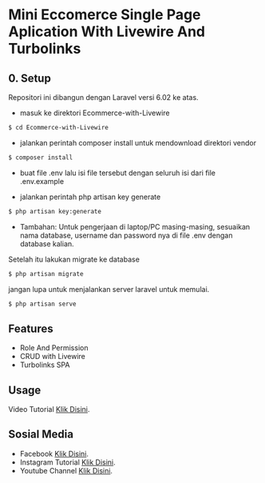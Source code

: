 # Mini Eccomerce Single Page Aplication With Livewire And Turbolinks

## 0. Setup
Repositori ini dibangun dengan Laravel versi 6.02 ke atas. 

* masuk ke direktori Ecommerce-with-Livewire
```bash
$ cd Ecommerce-with-Livewire
```
* jalankan perintah composer install untuk mendownload direktori vendor
```bash
$ composer install
```
* buat file .env lalu isi file tersebut dengan seluruh isi dari file .env.example

* jalankan perintah php artisan key generate
```bash
$ php artisan key:generate
```

* Tambahan: Untuk pengerjaan di laptop/PC masing-masing, sesuaikan nama database, username dan password nya di file .env dengan database kalian. 

Setelah itu lakukan migrate ke database
```bash
$ php artisan migrate
```

jangan lupa untuk menjalankan server laravel untuk memulai.
```bash
$ php artisan serve
```

## Features
* Role And Permission
* CRUD with Livewire
* Turbolinks SPA

## Usage
Video Tutorial [Klik Disini](https://www.youtube.com/playlist?list=PL6mr4X-vI_mIw7oGnZy_Geiu7K-MxEjPl).

## Sosial Media
* Facebook [Klik Disini](https://web.facebook.com/restu.fier).
* Instagram Tutorial [Klik Disini](https://www.instagram.com/restu_nick/).
* Youtube Channel [Klik Disini](https://www.youtube.com/channel/UCsgYQgzPN_0siiTxpTXwoBg).